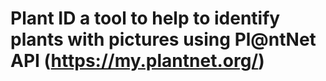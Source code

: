 # Plant ID a tool to help to identify plants with pictures using Pl@ntNet API (https://my.plantnet.org/)
